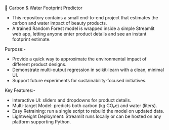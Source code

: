 🌱 Carbon & Water Footprint Predictor

- This repository contains a small end-to-end project that estimates the carbon and water impact of beauty products.
- A trained Random Forest model is wrapped inside a simple Streamlit web app, letting anyone enter product details and see an instant footprint estimate.


Purpose:-
- Provide a quick way to approximate the environmental impact of different product designs.
- Demonstrate multi-output regression in scikit-learn with a clean, minimal UI.
- Support future experiments for sustainability-focused initiatives.


Key Features:- 
- Interactive UI: sliders and dropdowns for product details.
- Multi-target Model: predicts both carbon (kg CO₂e) and water (liters).
- Easy Retraining: run a single script to rebuild the model on updated data.
- Lightweight Deployment: Streamlit runs locally or can be hosted on any platform supporting Python.
